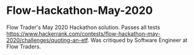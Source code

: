 # Flow-Hackathon-May-2020
Flow Trader's May 2020 Hackathon solution. Passes all tests https://www.hackerrank.com/contests/flow-hackathon-may-2020/challenges/quoting-an-etf. Was critiqued by Software Engineer at Flow Traders. 
